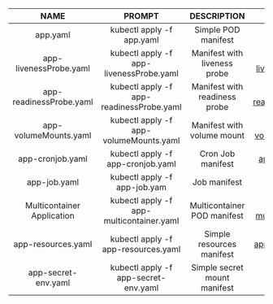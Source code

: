 

| NAME | PROMPT | DESCRIPTION | EXAMPLE |
|:----:|:------:|:-----------:|:-------:|
|app.yaml| kubectl apply -f app.yaml | Simple POD manifest | [app.yaml](./app.yaml)|
|app-livenessProbe.yaml| kubectl apply -f app-livenessProbe.yaml | Manifest with liveness probe   | [app-livenessProbe.yaml](./app-livenessProbe.yaml) |
|app-readinessProbe.yaml| kubectl apply -f app-readinessProbe.yaml | Manifest with readiness probe  |[app-readinessProbe.yaml](./app-readinessProbe.yaml) |
|app-volumeMounts.yaml| kubectl apply -f app-volumeMounts.yaml | Manifest with volume mount |[app-volumeMounts.yaml](./app-volumeMounts.yaml) |
|app-cronjob.yaml| kubectl apply -f app-cronjob.yaml | Cron Job manifest | [app-cronjob.yaml](./app-cronjob.yaml) |
|app-job.yaml| kubectl apply -f app-job.yam |Job manifest | [app-job.yaml](./app-job.yaml) |
|Multicontainer Application| kubectl apply -f app-multicontainer.yaml | Multicontainer POD manifest | [app-multicontainer.yaml](./app-multicontainer.yaml)|
|app-resources.yaml|kubectl apply -f app-resources.yaml | Simple resources manifest | [app-resources.yaml](./app-resources.yaml)|
|app-secret-env.yaml|kubectl apply -f app-secret-env.yaml |Simple secret mount manifest |[app-secret-env.yaml](./app-secret-env.yaml) |

